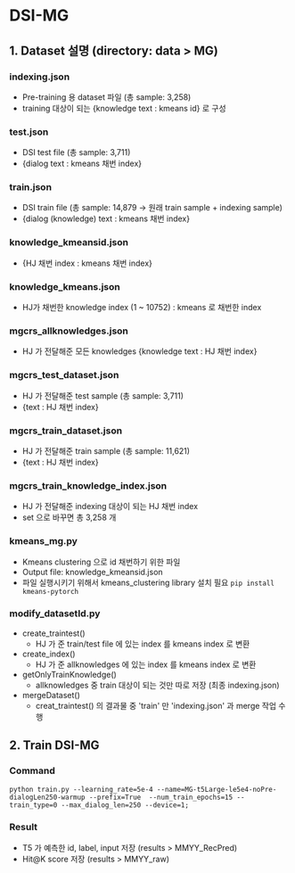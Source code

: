 # DSI-MG

## 1. Dataset 설명 (directory: data > MG)
### indexing.json
* Pre-training 용 dataset 파일 (총 sample: 3,258)
* training 대상이 되는 {knowledge text : kmeans id} 로 구성
  
### test.json
* DSI test file (총 sample: 3,711)
* {dialog text : kmeans 채번 index}

### train.json
* DSI train file (총 sample: 14,879 -> 원래 train sample + indexing sample)
* {dialog (knowledge) text : kmeans 채번 index}

### knowledge_kmeansid.json
* {HJ 채번 index : kmeans 채번 index}

### knowledge_kmeans.json
* HJ가 채번한 knowledge index (1 ~ 10752) : kmeans 로 채번한 index

### mgcrs_allknowledges.json
* HJ 가 전달해준 모든 knowledges {knowledge text : HJ 채번 index}

### mgcrs_test_dataset.json
* HJ 가 전달해준 test sample (총 sample: 3,711)
* {text : HJ 채번 index}

### mgcrs_train_dataset.json
* HJ 가 전달해준 train sample (총 sample: 11,621)
* {text : HJ 채번 index}

### mgcrs_train_knowledge_index.json
* HJ 가 전달해준 indexing 대상이 되는 HJ 채번 index
* set 으로 바꾸면 총 3,258 개

### kmeans_mg.py
* Kmeans clustering 으로 id 채번하기 위한 파일
* Output file: knowledge_kmeansid.json
* 파일 실행시키기 위해서 kmeans_clustering library 설치 필요
``` pip install kmeans-pytorch ```

### modify_datasetId.py
* create_traintest()
  * HJ 가 준 train/test file 에 있는 index 를 kmeans index 로 변환
* create_index()
  * HJ 가 준 allknowledges 에 있는 index 를 kmeans index 로 변환
* getOnlyTrainKnowledge()
  * allknowledges 중 train 대상이 되는 것만 따로 저장 (최종 indexing.json)
* mergeDataset()
  * creat_traintest() 의 결과물 중 'train' 만 'indexing.json' 과 merge 작업 수행   

## 2. Train DSI-MG
### Command
``` python train.py --learning_rate=5e-4 --name=MG-t5Large-le5e4-noPre-dialogLen250-warmup --prefix=True  --num_train_epochs=15 --train_type=0 --max_dialog_len=250 --device=1; ```
### Result
* T5 가 예측한 id, label, input 저장 (results > MMYY_RecPred)
* Hit@K score 저장 (results > MMYY_raw)
